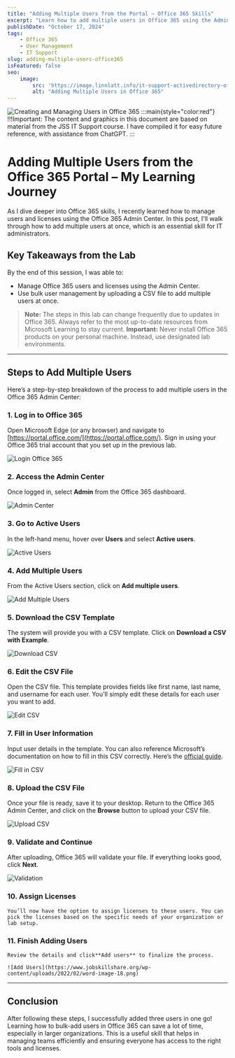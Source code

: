 ```yaml
---
title: "Adding Multiple Users from the Portal – Office 365 Skills"
excerpt: "Learn how to add multiple users in Office 365 using the Admin Center, helping you efficiently manage users and licenses within your organization."
publishDate: "October 17, 2024"
tags:
    - Office 365
    - User Management
    - IT Support
slug: adding-multiple-users-office365
isFeatured: false
seo:
    image:
        src: 'https://image.linnlatt.info/it-support-activedirectory-office365-techskill.jpg'
        alt: "Adding Multiple Users in Office 365"
---
```


![Creating and Managing Users in Office 365](https://cdn-dynmedia-1.microsoft.com/is/image/microsoftcorp/RF-Microsoft-M365-Sizzle_tbmnl_en-us?scl=1 "Hero Image")
:::main{style="color:red"}
!!!Important: The content and graphics in this document are based on material from the JSS IT Support course. I have compiled it for easy future reference, with assistance from ChatGPT.
:::

# **Adding Multiple Users from the Office 365 Portal – My Learning Journey**

As I dive deeper into Office 365 skills, I recently learned how to manage users and licenses using the Office 365 Admin Center. In this post, I'll walk through how to add multiple users at once, which is an essential skill for IT administrators.

## Key Takeaways from the Lab

By the end of this session, I was able to:

- Manage Office 365 users and licenses using the Admin Center.
- Use bulk user management by uploading a CSV file to add multiple users at once.

> **Note:** The steps in this lab can change frequently due to updates in Office 365. Always refer to the most up-to-date resources from Microsoft Learning to stay current.
> **Important:** Never install Office 365 products on your personal machine. Instead, use designated lab environments.

---

## Steps to Add Multiple Users

Here’s a step-by-step breakdown of the process to add multiple users in the Office 365 Admin Center:

### 1. **Log in to Office 365**

   Open Microsoft Edge (or any browser) and navigate to [https://portal.office.com/](https://portal.office.com/).
   Sign in using your Office 365 trial account that you set up in the previous lab.

   ![Login Office 365](https://www.jobskillshare.org/wp-content/uploads/2022/02/word-image-5.png)

### 2. **Access the Admin Center**

   Once logged in, select **Admin** from the Office 365 dashboard.

   ![Admin Center](https://www.jobskillshare.org/wp-content/uploads/2022/02/word-image-7.png)

### 3. **Go to Active Users**

   In the left-hand menu, hover over **Users** and select **Active users**.

   ![Active Users](https://www.jobskillshare.org/wp-content/uploads/2022/02/word-image-8.png)

### 4. **Add Multiple Users**

   From the Active Users section, click on **Add multiple users**.

   ![Add Multiple Users](https://www.jobskillshare.org/wp-content/uploads/2022/02/word-image-9.png)

### 5. **Download the CSV Template**

   The system will provide you with a CSV template. Click on **Download a CSV with Example**.

   ![Download CSV](https://www.jobskillshare.org/wp-content/uploads/2022/02/word-image-10.png)

### 6. **Edit the CSV File**

   Open the CSV file. This template provides fields like first name, last name, and username for each user. You'll simply edit these details for each user you want to add.

   ![Edit CSV](https://www.jobskillshare.org/wp-content/uploads/2022/02/word-image-12.png)

### 7. **Fill in User Information**

   Input user details in the template. You can also reference Microsoft’s documentation on how to fill in this CSV correctly. Here’s the [official guide](https://docs.microsoft.com/en-us/microsoft-365/enterprise/add-several-users-at-the-same-time?view=o365-worldwide#:~:text=Add%20multiple%20users%20in%20the%20Microsoft%20365%20admin%20center).

   ![Fill in CSV](https://www.jobskillshare.org/wp-content/uploads/2022/02/word-image-14.png)

### 8. **Upload the CSV File**

   Once your file is ready, save it to your desktop. Return to the Office 365 Admin Center, and click on the **Browse** button to upload your CSV file.

   ![Upload CSV](https://www.jobskillshare.org/wp-content/uploads/2022/02/word-image-15.png)

### 9. **Validate and Continue**

   After uploading, Office 365 will validate your file. If everything looks good, click **Next**.

   ![Validation](https://www.jobskillshare.org/wp-content/uploads/2022/02/word-image-17.png)

### 10. **Assign Licenses**

    You’ll now have the option to assign licenses to these users. You can pick the licenses based on the specific needs of your organization or lab setup.

### 11. **Finish Adding Users**

    Review the details and click**Add users** to finalize the process.

    ![Add Users](https://www.jobskillshare.org/wp-content/uploads/2022/02/word-image-18.png)

---

## Conclusion

After following these steps, I successfully added three users in one go! Learning how to bulk-add users in Office 365 can save a lot of time, especially in larger organizations. This is a useful skill that helps in managing teams efficiently and ensuring everyone has access to the right tools and licenses.
